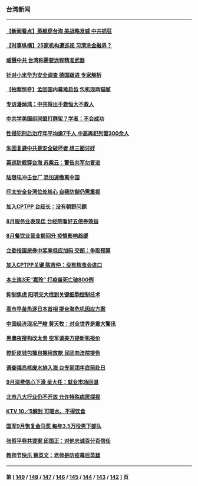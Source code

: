 ### 台湾新闻
---
#### [【新闻看点】英舰穿台海 美战略发威 中共抓狂](../../pages/ncid1349361/n13264919.md) 
#### [【时事纵横】25家机构遭巡视 习清洗金融界？](../../pages/ncid1349361/n13264957.md) 
#### [威慑中共 台湾称需要远程精准武器](../../pages/ncid1349361/n13264350.md) 
#### [针对小米华为安全调查 德国跟进 专家解析](../../pages/ncid1349361/n13263961.md) 
#### [【拍案惊奇】孟回国内幕难启齿 包机现两猫腻](../../pages/ncid1349361/n13262864.md) 
#### [专访潘焯鸿：中共将出手救恒大不救人](../../pages/ncid1349361/n13258842.md) 
#### [中共学美国组同盟打群架？学者：不会成功](../../pages/ncid1349361/n13264201.md) 
#### [性侵犯刑后治疗年平均逾7千人 中高再犯列管300余人](../../pages/ncid1349361/n13264074.md) 
#### [朱回复避中共是安全破坏者 想三面讨好](../../pages/ncid1349361/n13264184.md) 
#### [英巡防舰穿台海 苏紫云：警告共军勿冒进](../../pages/ncid1349361/n13264136.md) 
#### [陆限电冲击台厂  恐加速撤离中国](../../pages/ncid1349361/n13264331.md) 
#### [印太安全台湾位处核心 自我防御仍需重视](../../pages/ncid1349361/n13264190.md) 
#### [加入CPTPP 台经长：没有朝野问题](../../pages/ncid1349361/n13264188.md) 
#### [8月服务业表现佳 台经院看好五倍券效益](../../pages/ncid1349361/n13264146.md) 
#### [8月餐饮业营业额回升 疫情影响趋缓](../../pages/ncid1349361/n13264149.md) 
#### [立委指国旅券中奖率低应加码 交部：争取预算](../../pages/ncid1349361/n13264204.md) 
#### [加入CPTPP关键 陈吉仲：没有核食会进口](../../pages/ncid1349361/n13264206.md) 
#### [本土连3天“嘉玲” 打疫苗死亡破800例](../../pages/ncid1349361/n13264152.md) 
#### [抑制焦虑 阳明交大找到关键细胞控制技术](../../pages/ncid1349361/n13264210.md) 
#### [高市早苗角逐日本首相 提台海危机因应方案](../../pages/ncid1349361/n13263963.md) 
#### [中国经济现况严峻 黄天牧：对全世界是重大警讯](../../pages/ncid1349361/n13264216.md) 
#### [黑鹰夜搜构改太贵 空军请美方提新机报价](../../pages/ncid1349361/n13264076.md) 
#### [控虾皮钱包擅自挪用放款 民团向法院提告](../../pages/ncid1349361/n13264069.md) 
#### [调查福岛核废水排入海 台专家团年底前赴日](../../pages/ncid1349361/n13264139.md) 
#### [9月消费信心下滑 吴大任：就业市场回温](../../pages/ncid1349361/n13264154.md) 
#### [北市八大行业仍不开放 允许特殊病房探视](../../pages/ncid1349361/n13264141.md) 
#### [KTV 10／5解封 可喝水、不得饮食](../../pages/ncid1349361/n13263916.md) 
#### [国军9月恢复金马奖 每年3.5万役男下部队](../../pages/ncid1349361/n13264080.md) 
#### [张哲平卷共谍案 邱国正：对他忠诚百分百信任](../../pages/ncid1349361/n13264083.md) 
#### [教师节快乐 蔡英文：老师是防疫幕后英雄](../../pages/ncid1349361/n13263947.md) 

---
#### 第 [ [149](./149.md) / [148](./148.md) / [147](./147.md) / [146](./146.md) / [145](./145.md) / [144](./144.md) / [143](./143.md) / [142](./142.md) ] 页
